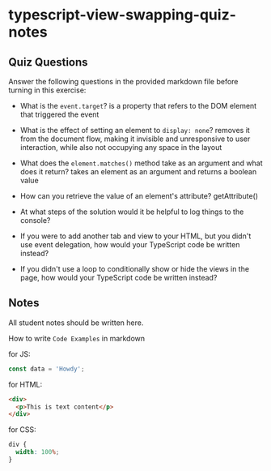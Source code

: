# typescript-view-swapping-quiz-notes

## Quiz Questions

Answer the following questions in the provided markdown file before turning in this exercise:

- What is the `event.target`?
  is a property that refers to the DOM element that triggered the event

- What is the effect of setting an element to `display: none`?
  removes it from the document flow, making it invisible and unresponsive to user interaction, while also not occupying any space in the layout

- What does the `element.matches()` method take as an argument and what does it return?
  takes an element as an argument and returns a boolean value

- How can you retrieve the value of an element's attribute?
  getAttribute()

- At what steps of the solution would it be helpful to log things to the console?

- If you were to add another tab and view to your HTML, but you didn't use event delegation, how would your TypeScript code be written instead?

- If you didn't use a loop to conditionally show or hide the views in the page, how would your TypeScript code be written instead?

## Notes

All student notes should be written here.

How to write `Code Examples` in markdown

for JS:

```javascript
const data = 'Howdy';
```

for HTML:

```html
<div>
  <p>This is text content</p>
</div>
```

for CSS:

```css
div {
  width: 100%;
}
```
